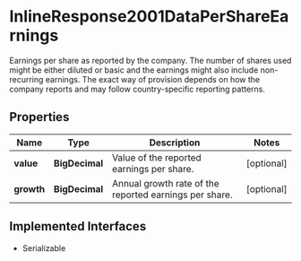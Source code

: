 

# InlineResponse2001DataPerShareEarnings

Earnings per share as reported by the company. The number of shares used might be either diluted or basic and the earnings might also include non-recurring earnings. The exact way of provision depends on how the company reports and may follow country-specific reporting patterns.

## Properties

Name | Type | Description | Notes
------------ | ------------- | ------------- | -------------
**value** | **BigDecimal** | Value of the reported earnings per share. |  [optional]
**growth** | **BigDecimal** | Annual growth rate of the reported earnings per share. |  [optional]


## Implemented Interfaces

* Serializable


